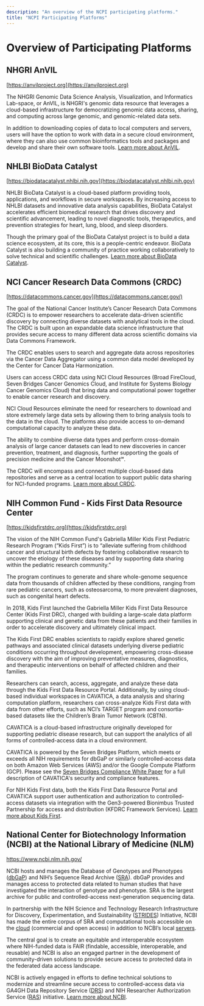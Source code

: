 ```yaml
---
description: "An overview of the NCPI participating platforms."
title: "NCPI Participating Platforms"
---
```


# Overview of Participating Platforms

## NHGRI AnVIL
[https://anvilproject.org](https://anvilproject.org) 

<socials>
<social-twitter-handle handle="useAnVIL" showbird="true"></social-twitter-handle>
<social-youtube url="https://www.youtube.com/channel/UCBbHCj7kUogAMFyBAzzzfUw"></social-youtube>
</socials>


The NHGRI Genomic Data Science Analysis, Visualization, and Informatics Lab-space, or AnVIL, is NHGRI's genomic data resource that leverages a cloud-based infrastructure for democratizing genomic data access, sharing, and computing across large genomic, and genomic-related data sets.

In addition to downloading copies of data to local computers and servers, users will have the option to work with data in a secure cloud environment, where they can also use common bioinformatics tools and packages and develop and share their own software tools. [Learn more about AnVIL](/ncpi/platforms/anvil).




## NHLBI BioData Catalyst

[https://biodatacatalyst.nhlbi.nih.gov](https://biodatacatalyst.nhlbi.nih.gov)

<socials>
<social-twitter-hashtag hashtag="BioDataCatalyst" showbird="true"></social-twitter-hashtag>
<social-youtube url="https://www.youtube.com/channel/UCGkmY5oNK8uFZzT8vV_9KgQ"></social-youtube>
</socials>

NHLBI BioData Catalyst is a cloud-based platform providing tools, applications, and workflows in secure workspaces. By increasing access to NHLBI datasets and innovative data analysis capabilities, BioData Catalyst accelerates efficient biomedical research that drives discovery and scientific advancement, leading to novel diagnostic tools, therapeutics, and prevention strategies for heart, lung, blood, and sleep disorders.

Though the primary goal of the BioData Catalyst project is to build a data science ecosystem, at its core, this is a people-centric endeavor. BioData Catalyst is also building a community of practice working collaboratively to solve technical and scientific challenges. [Learn more about BioData Catalyst](/ncpi/platforms/bdc).

## NCI Cancer Research Data Commons (CRDC)

[https://datacommons.cancer.gov](https://datacommons.cancer.gov/)

<socials>
<social-twitter-hashtag hashtag="NCICommons" showbird="true"></social-twitter-hashtag>
<social-twitter-handle handle="genomicscloud"></social-twitter-handle>
<social-twitter-handle handle="BroadFireCloud"></social-twitter-handle>
<social-twitter-handle handle="isb_cgc"></social-twitter-handle>
<social-youtube url="https://www.youtube.com/embed/tk1nEX2gnqk"></social-youtube>
</socials>

The goal of the National Cancer Institute’s Cancer Research Data Commons (CRDC) is to empower researchers to accelerate data-driven scientific discovery by connecting diverse datasets with analytical tools in the cloud. The CRDC is built upon an expandable data science infrastructure that provides secure access to many different data across scientific domains via Data Commons Framework.

The CRDC enables users to search and aggregate data across repositories via the Cancer Data Aggregator using a common data model developed by the Center for Cancer Data Harmonization.

Users can access CRDC data using NCI Cloud Resources (Broad FireCloud, Seven Bridges Cancer Genomics Cloud, and Institute for Systems Biology Cancer Genomics Cloud) that bring data and computational power together to enable cancer research and discovery.

NCI Cloud Resources eliminate the need for researchers to download and store extremely large data sets by allowing them to bring analysis tools to the data in the cloud. The platforms also provide access to on-demand computational capacity to analyze these data.

The ability to combine diverse data types and perform cross-domain analysis of large cancer datasets can lead to new discoveries in cancer prevention, treatment, and diagnosis, further supporting the goals of precision medicine and the Cancer Moonshot℠.

The CRDC will encompass and connect multiple cloud-based data repositories and serve as a central location to support public data sharing for NCI-funded programs. [Learn more about CRDC](/ncpi/platforms/crdc).

## NIH Common Fund - Kids First Data Resource Center

[https://kidsfirstdrc.org](https://kidsfirstdrc.org)

<socials>
<social-twitter-handle handle="kidsfirstdrc" showbird="true"></social-twitter-handle>
<social-youtube url="https://www.youtube.com/channel/UCK9sPu0j4_ci4m3nNFa6gVw/featured"></social-youtube>
</socials>

The vision of the NIH Common Fund's Gabriella Miller Kids First Pediatric Research Program (“Kids First”) is to “alleviate suffering from childhood cancer and structural birth defects by fostering collaborative research to uncover the etiology of these diseases and by supporting data sharing within the pediatric research community.”

The program continues to generate and share whole-genome sequence data from thousands of children affected by these conditions, ranging from rare pediatric cancers, such as osteosarcoma, to more prevalent diagnoses, such as congenital heart defects.

In 2018, Kids First launched the Gabriella Miller Kids First Data Resource Center (Kids First DRC), charged with building a large-scale data platform supporting clinical and genetic data from these patients and their families in order to accelerate discovery and ultimately clinical impact.

The Kids First DRC enables scientists to rapidly explore shared genetic pathways and associated clinical datasets underlying diverse pediatric conditions occurring throughout development, empowering cross-disease discovery with the aim of improving preventative measures, diagnostics, and therapeutic interventions on behalf of affected children and their families.

Researchers can search, access, aggregate, and analyze these data through the Kids First Data Resource Portal. Additionally, by using cloud-based individual workspaces in CAVATICA, a data analysis and sharing computation platform, researchers can cross-analyze Kids First data with data from other efforts, such as NCI’s TARGET program and consortia-based datasets like the Children’s Brain Tumor Network (CBTN).

CAVATICA is a cloud-based infrastructure originally developed for supporting pediatric disease research, but can support the analytics of all forms of controlled-access data in a cloud environment.

CAVATICA is powered by the Seven Bridges Platform, which meets or exceeds all NIH requirements for dbGaP or similarly controlled-access data on both Amazon Web Services (AWS) and/or the Google Compute Platform (GCP). Please see the [Seven Bridges Compliance White Paper](https://www.sevenbridges.com/library/white-papers/compliance/) for a full description of CAVATICA's security and compliance features.

For NIH Kids First data, both the Kids First Data Resource Portal and CAVATICA support user authentication and authorization to controlled-access datasets via integration with the Gen3-powered Bionimbus Trusted Partnership for access and distribution (KFDRC Framework Services). [Learn more about Kids First](/ncpi/platforms/kf).

## National Center for Biotechnology Information (NCBI) at the National Library of Medicine (NLM)
<https://www.ncbi.nlm.nih.gov/>

<socials>
<social-twitter-handle handle="NCBI" showbird="true"></social-twitter-handle>
<social-youtube url="https://www.youtube.com/user/NLMNIH/playlists"></social-youtube>
</socials>

NCBI hosts and manages the Database of Genotypes and Phenotypes ([dbGaP](https://www.ncbi.nlm.nih.gov/gap/)) and NIH’s Sequence Read Archive ([SRA](https://www.ncbi.nlm.nih.gov/sra/)). dbGaP provides and manages access to protected data related to human studies that have investigated the interaction of genotype and phenotype. SRA is the largest archive for public and controlled-access next-generation sequencing data.

In partnership with the NIH Science and Technology Research Infrastructure for Discovery, Experimentation, and Sustainability ([STRIDES](https://datascience.nih.gov/strides)) Initiative, NCBI has made the entire corpus of SRA and computational tools accessible on the [cloud](https://www.ncbi.nlm.nih.gov/sra/docs/sra-cloud/) (commercial and open access) in addition to NCBI’s local [servers](https://www.ncbi.nlm.nih.gov/sra/).

The central goal is to create an equitable and interoperable ecosystem where NIH-funded data is FAIR (findable, accessible, interoperable, and reusable) and NCBI is also an engaged partner in the development of community-driven solutions to provide secure access to protected data in the federated data access landscape.

NCBI is actively engaged in efforts to define technical solutions to modernize and streamline secure access to controlled-access data via GA4GH Data Repository Service ([DRS](https://ga4gh.github.io/data-repository-service-schemas/preview/release/drs-1.0.0/docs/)) and NIH Researcher Authorization Service ([RAS](https://datascience.nih.gov/researcher-auth-service-initiative)) initiative. [Learn more about NCBI](/ncpi/platforms/ncbi).
